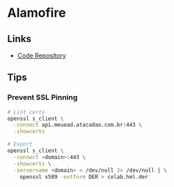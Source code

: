 # Alamofire

<!--
https://onurgenes.com/posts/ssl-pinning-with-alamofire
-->

## Links

- [Code Repository](https://github.com/Alamofire/Alamofire)

## Tips

### Prevent SSL Pinning

```sh
# List certs
openssl s_client \
  -connect api.meuead.atacadao.com.br:443 \
  -showcerts

# Export
openssl s_client \
  -connect <domain>:443 \
  -showcerts \
  -servername <domain> < /dev/null 2> /dev/null | \
    openssl x509 -outform DER > colab.hml.der
```

<!--
CER
DER
PEM
-->

<!-- ```swift
let sessionManager: SessionManager = {
  let serverTrustPolicies: [String: ServerTrustPolicy] = [
    "<domain>": .pinCertificates(
      certificates: ServerTrustPolicy.certificates(),
      validateCertificateChain: true,
      validateHost: true),
  ]

  return SessionManager(serverTrustPolicyManager: ServerTrustPolicyManager(policies: serverTrustPolicies))
}()
```

```swift
sessionManager.request("https://<domain>").responseString { dataResponse in
  switch dataResponse.result {
  case let .failure(err):
    print(err)
  case let .success(val):
    print(val)

    if let headerFields = dataResponse.response?.allHeaderFields {
      print(headerFields)
    }
  }
}
``` -->
